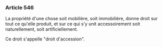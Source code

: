 ### Article 546

La propriété d'une chose soit mobilière, soit immobilière, donne droit sur tout ce qu'elle produit, et sur ce qui s'y unit accessoirement soit naturellement, soit artificiellement.

Ce droit s'appelle "droit d'accession".

